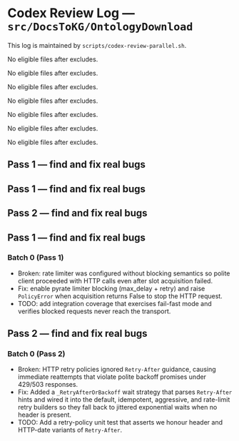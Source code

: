 # Codex Review Log — `src/DocsToKG/OntologyDownload`
This log is maintained by `scripts/codex-review-parallel.sh`.

<!-- 2025-10-22 16:55:34Z UTC -->
No eligible files after excludes.

<!-- 2025-10-22 17:01:20Z UTC -->
No eligible files after excludes.

<!-- 2025-10-22 17:13:46Z UTC -->
No eligible files after excludes.

<!-- 2025-10-23 01:39:11Z UTC -->
No eligible files after excludes.

<!-- 2025-10-23 02:48:00Z UTC -->
No eligible files after excludes.

<!-- 2025-10-23 03:05:49Z UTC -->
No eligible files after excludes.

<!-- 2025-10-23 03:55:00Z UTC -->
No eligible files after excludes.

<!-- 2025-10-23 04:04:17Z UTC -->
## Pass 1 — find and fix real bugs

<!-- 2025-10-23 04:06:49Z UTC -->
## Pass 1 — find and fix real bugs

<!-- 2025-10-23 04:06:56Z UTC -->
## Pass 2 — find and fix real bugs

<!-- 2025-10-23 04:24:41Z UTC -->
## Pass 1 — find and fix real bugs
### Batch 0 (Pass 1)
- Broken: rate limiter was configured without blocking semantics so polite client proceeded with HTTP calls even after slot acquisition failed.
- Fix: enable pyrate limiter blocking (max_delay + retry) and raise `PolicyError` when acquisition returns False to stop the HTTP request.
- TODO: add integration coverage that exercises fail-fast mode and verifies blocked requests never reach the transport.

<!-- 2025-10-23 04:29:43Z UTC -->
## Pass 2 — find and fix real bugs

### Batch 0 (Pass 2)
- Broken: HTTP retry policies ignored `Retry-After` guidance, causing immediate reattempts that violate polite backoff promises under 429/503 responses.
- Fix: Added a `_RetryAfterOrBackoff` wait strategy that parses `Retry-After` hints and wired it into the default, idempotent, aggressive, and rate-limit retry builders so they fall back to jittered exponential waits when no header is present.
- TODO: Add a retry-policy unit test that asserts we honour header and HTTP-date variants of `Retry-After`.
